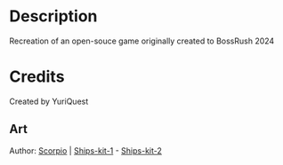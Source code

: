# Description
Recreation of an open-souce game originally created to BossRush 2024

# Credits
Created by YuriQuest 

## Art
Author: [Scorpio](https://opengameart.org/users/skorpio) | [Ships-kit-1](https://opengameart.org/content/space-ship-construction-kit) - [Ships-kit-2](https://opengameart.org/content/space-ship-mech-construction-kit-2)